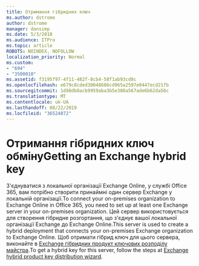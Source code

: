 ```yaml
---
title: Отримання гібридних ключ
ms.author: dstrome
author: dstrome
manager: dansimp
ms.date: 5/3/2018
ms.audience: ITPro
ms.topic: article
ROBOTS: NOINDEX, NOFOLLOW
localization_priority: Normal
ms.custom:
- "694"
- "3500010"
ms.assetid: f3195f97-4f11-482f-8cb4-58f1ab93cd8c
ms.openlocfilehash: e679c8cded30048686cd965a2597e0447ecd21fb
ms.sourcegitcommit: 1d98db8acb9959aba3b5e308a567ade6b62da56c
ms.translationtype: MT
ms.contentlocale: uk-UA
ms.lasthandoff: 08/22/2019
ms.locfileid: "36524072"
---
```

# <a name="getting-an-exchange-hybrid-key"></a><span data-ttu-id="0dc6a-102">Отримання гібридних ключ обміну</span><span class="sxs-lookup"><span data-stu-id="0dc6a-102">Getting an Exchange hybrid key</span></span>

<span data-ttu-id="0dc6a-103">З'єднуватися з локальної організації Exchange Online, у службі Office 365, вам потрібно створити принаймні один сервер Exchange у локальній організації.</span><span class="sxs-lookup"><span data-stu-id="0dc6a-103">To connect your on-premises organization to Exchange Online in Office 365, you need to set up at least one Exchange server in your on-premises organization.</span></span> <span data-ttu-id="0dc6a-104">Цей сервер використовується для створення гібридне розгортання, що з'єднує вашої локальної організації Exchange до Exchange Online.</span><span class="sxs-lookup"><span data-stu-id="0dc6a-104">This server is used to create a hybrid deployment that connects your on-premises Exchange organization to Exchange Online.</span></span> <span data-ttu-id="0dc6a-105">Щоб отримати гібрид ключ для цього сервера, виконайте в [Exchange гібридних продукт ключових розподілу майстра](https://aka.ms/hybridkey).</span><span class="sxs-lookup"><span data-stu-id="0dc6a-105">To get a hybrid key for this server, follow the steps at [Exchange hybrid product key distribution wizard](https://aka.ms/hybridkey).</span></span>
  